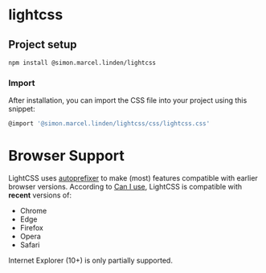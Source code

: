 # lightcss

## Project setup
```
npm install @simon.marcel.linden/lightcss
```

### Import
After installation, you can import the CSS file into your project using this snippet:

```sh
@import '@simon.marcel.linden/lightcss/css/lightcss.css'
```
# Browser Support

LightCSS uses [autoprefixer](https://github.com/postcss/autoprefixer) to make (most) features compatible with earlier browser versions. According to [Can I use](https://caniuse.com/#feat=flexbox), LightCSS is compatible with **recent** versions of:

* Chrome
* Edge
* Firefox
* Opera
* Safari

Internet Explorer (10+) is only partially supported.